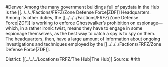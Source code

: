 #Denver 
Among the many government buildings full of paydata in the Hub is the [[../../../Factions/FRFZ/Zone Defense Force|ZDF]] Headquarters. Among its other duties, the [[../../../Factions/FRFZ/Zone Defense Force|ZDF]] is working to enforce Ghostwalker’s prohibition on espionage—which, in a rather ironic twist, means they have to engage in some espionage themselves, as the best way to catch a spy is to spy on them. The headquarters, then, have a large amount of information about ongoing investigations and techniques employed by the [[../../../Factions/FRFZ/Zone Defense Force|ZDF]].

District: [[../../../Locations/FRFZ/The Hub|The Hub]]
Source: #4th